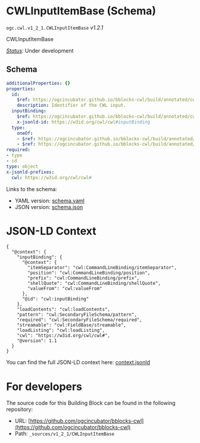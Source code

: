 
# CWLInputItemBase (Schema)

`ogc.cwl.v1_2_1.CWLInputItemBase` *v1.2.1*

CWLInputItemBase

[*Status*](http://www.opengis.net/def/status): Under development

## Schema

```yaml
additionalProperties: {}
properties:
  id:
    $ref: https://ogcincubator.github.io/bblocks-cwl/build/annotated/cwl/v1_2_1/CWLIdentifier/schema.yaml
    description: Identifier of the CWL input.
  inputBinding:
    $ref: https://ogcincubator.github.io/bblocks-cwl/build/annotated/cwl/v1_2_1/InputBinding/schema.yaml
    x-jsonld-id: https://w3id.org/cwl/cwl#inputBinding
  type:
    oneOf:
    - $ref: https://ogcincubator.github.io/bblocks-cwl/build/annotated/cwl/v1_2_1/CWLType/schema.yaml
    - $ref: https://ogcincubator.github.io/bblocks-cwl/build/annotated/cwl/v1_2_1/CWLInputStdIn/schema.yaml
required:
- type
- id
type: object
x-jsonld-prefixes:
  cwl: https://w3id.org/cwl/cwl#

```

Links to the schema:

* YAML version: [schema.yaml](https://ogcincubator.github.io/bblocks-cwl/build/annotated/cwl/v1_2_1/CWLInputItemBase/schema.json)
* JSON version: [schema.json](https://ogcincubator.github.io/bblocks-cwl/build/annotated/cwl/v1_2_1/CWLInputItemBase/schema.yaml)


# JSON-LD Context

```jsonld
{
  "@context": {
    "inputBinding": {
      "@context": {
        "itemSeparator": "cwl:CommandLineBinding/itemSeparator",
        "position": "cwl:CommandLineBinding/position",
        "prefix": "cwl:CommandLineBinding/prefix",
        "shellQuote": "cwl:CommandLineBinding/shellQuote",
        "valueFrom": "cwl:valueFrom"
      },
      "@id": "cwl:inputBinding"
    },
    "loadContents": "cwl:loadContents",
    "pattern": "cwl:SecondaryFileSchema/pattern",
    "required": "cwl:SecondaryFileSchema/required",
    "streamable": "cwl:FieldBase/streamable",
    "loadListing": "cwl:loadListing",
    "cwl": "https://w3id.org/cwl/cwl#",
    "@version": 1.1
  }
}
```

You can find the full JSON-LD context here:
[context.jsonld](https://ogcincubator.github.io/bblocks-cwl/build/annotated/cwl/v1_2_1/CWLInputItemBase/context.jsonld)


# For developers

The source code for this Building Block can be found in the following repository:

* URL: [https://github.com/ogcincubator/bblocks-cwl](https://github.com/ogcincubator/bblocks-cwl)
* Path: `_sources/v1_2_1/CWLInputItemBase`

